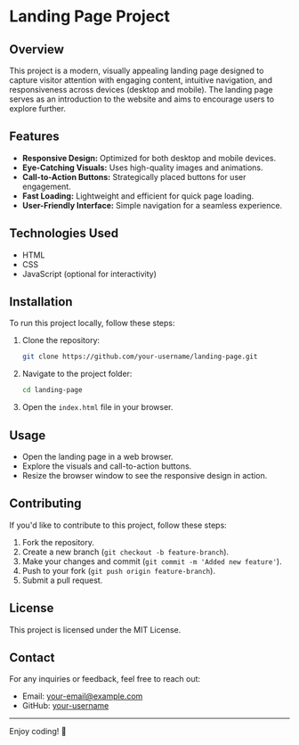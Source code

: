 # Landing Page Project

## Overview
This project is a modern, visually appealing landing page designed to capture visitor attention with engaging content, intuitive navigation, and responsiveness across devices (desktop and mobile). The landing page serves as an introduction to the website and aims to encourage users to explore further.

## Features
- **Responsive Design:** Optimized for both desktop and mobile devices.
- **Eye-Catching Visuals:** Uses high-quality images and animations.
- **Call-to-Action Buttons:** Strategically placed buttons for user engagement.
- **Fast Loading:** Lightweight and efficient for quick page loading.
- **User-Friendly Interface:** Simple navigation for a seamless experience.

## Technologies Used
- HTML
- CSS
- JavaScript (optional for interactivity)

## Installation
To run this project locally, follow these steps:

1. Clone the repository:
   ```sh
   git clone https://github.com/your-username/landing-page.git
   ```
2. Navigate to the project folder:
   ```sh
   cd landing-page
   ```
3. Open the `index.html` file in your browser.

## Usage
- Open the landing page in a web browser.
- Explore the visuals and call-to-action buttons.
- Resize the browser window to see the responsive design in action.

## Contributing
If you'd like to contribute to this project, follow these steps:
1. Fork the repository.
2. Create a new branch (`git checkout -b feature-branch`).
3. Make your changes and commit (`git commit -m 'Added new feature'`).
4. Push to your fork (`git push origin feature-branch`).
5. Submit a pull request.

## License
This project is licensed under the MIT License.

## Contact
For any inquiries or feedback, feel free to reach out:
- Email: your-email@example.com
- GitHub: [your-username](https://github.com/Dinesh-design786)

---

Enjoy coding! 🚀

